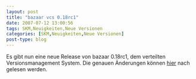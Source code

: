 ```yaml
---
layout: post
title: "bazaar vcs 0.18rc1"
date: 2007-07-12 13:00:56
tags: SKM,Neuigkeiten,Neue Versionen
categories: [SKM,Neuigkeiten,Neue Versionen]
post-type: blog
---
```

Es gibt nun eine neue Release von bazaar 0.18rc1, dem verteilten Versionsmanagement System.
Die genauen Änderungen können [hier](http://bazaar-vcs.org/news#0.18rc1released) nach gelesen  werden.
